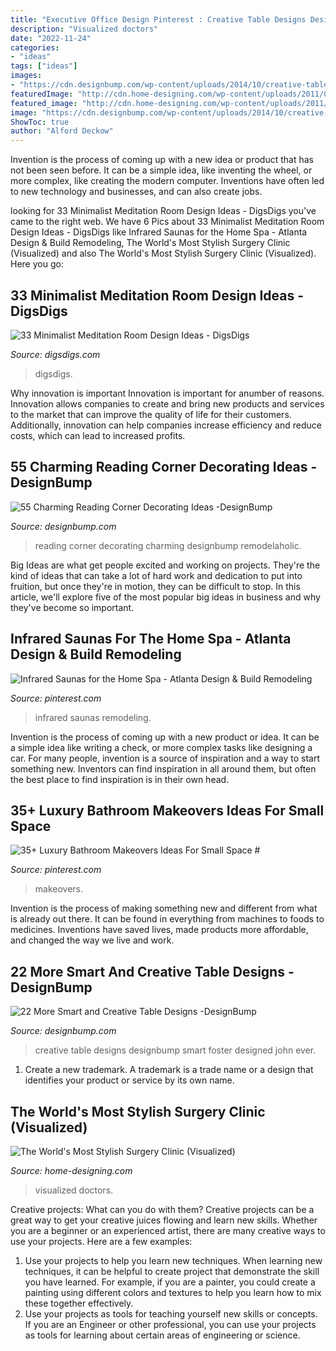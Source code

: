 ```yaml
---
title: "Executive Office Design Pinterest : Creative Table Designs Designbump Smart Foster Designed John Ever"
description: "Visualized doctors"
date: "2022-11-24"
categories:
- "ideas"
tags: ["ideas"]
images:
- "https://cdn.designbump.com/wp-content/uploads/2014/10/creative-table-design-2.jpg"
featuredImage: "http://cdn.home-designing.com/wp-content/uploads/2011/04/luxury-ward-interior.jpg"
featured_image: "http://cdn.home-designing.com/wp-content/uploads/2011/04/luxury-ward-interior.jpg"
image: "https://cdn.designbump.com/wp-content/uploads/2014/10/creative-table-design-2.jpg"
ShowToc: true
author: "Alford Deckow"
---
```



Invention is the process of coming up with a new idea or product that has not been seen before. It can be a simple idea, like inventing the wheel, or more complex, like creating the modern computer. Inventions have often led to new technology and businesses, and can also create jobs.

	

		
looking for 33 Minimalist Meditation Room Design Ideas - DigsDigs you've came to the right web. We have 6 Pics about 33 Minimalist Meditation Room Design Ideas - DigsDigs like Infrared Saunas for the Home Spa - Atlanta Design &amp; Build Remodeling, The World&#039;s Most Stylish Surgery Clinic (Visualized) and also The World&#039;s Most Stylish Surgery Clinic (Visualized). Here you go:
		
    
## 33 Minimalist Meditation Room Design Ideas - DigsDigs

<img loading=lazy src="https://www.digsdigs.com/photos/minimalist-meditation-room-design-ideas-19.jpg" onerror="this.onerror=null;this.src='https://tse2.mm.bing.net/th?id=OIP.VE6M-Woq8MgbMSOu9oPZEwAAAA&amp;pid=15.1';" alt="33 Minimalist Meditation Room Design Ideas - DigsDigs">

_Source: digsdigs.com_

>digsdigs. 

	

Why innovation is important
Innovation is important for anumber of reasons. Innovation allows companies to create and bring new products and services to the market that can improve the quality of life for their customers. Additionally, innovation can help companies increase efficiency and reduce costs, which can lead to increased profits.

    
## 55 Charming Reading Corner Decorating Ideas -DesignBump

<img loading=lazy src="https://cdn.designbump.com/wp-content/uploads/2015/11/reading-corner-nook45.jpg" onerror="this.onerror=null;this.src='https://tse1.mm.bing.net/th?id=OIP.E-quunZzSmG357RbUGABigHaJ9&amp;pid=15.1';" alt="55 Charming Reading Corner Decorating Ideas -DesignBump">

_Source: designbump.com_

>reading corner decorating charming designbump remodelaholic. 

	

Big Ideas are what get people excited and working on projects. They're the kind of ideas that can take a lot of hard work and dedication to put into fruition, but once they're in motion, they can be difficult to stop. In this article, we'll explore five of the most popular big ideas in business and why they've become so important.

    
## Infrared Saunas For The Home Spa - Atlanta Design &amp; Build Remodeling

<img loading=lazy src="https://i.pinimg.com/736x/cf/a8/24/cfa82415b4d0d6f7a0fddfbfc9d85e45.jpg" onerror="this.onerror=null;this.src='https://tse4.mm.bing.net/th?id=OIP.AwEa3NNpPtvZiHIAVUALpAHaLH&amp;pid=15.1';" alt="Infrared Saunas for the Home Spa - Atlanta Design &amp; Build Remodeling">

_Source: pinterest.com_

>infrared saunas remodeling. 

	

Invention is the process of coming up with a new product or idea. It can be a simple idea like writing a check, or more complex tasks like designing a car. For many people, invention is a source of inspiration and a way to start something new. Inventors can find inspiration in all around them, but often the best place to find inspiration is in their own head.

    
## 35+ Luxury Bathroom Makeovers Ideas For Small Space #

<img loading=lazy src="https://i.pinimg.com/736x/c9/83/5d/c9835d16f8637fbf964ce8f2819550e1.jpg" onerror="this.onerror=null;this.src='https://tse2.mm.bing.net/th?id=OIP.wt_3n1orQLAa7Xd2oQBtQQHaLJ&amp;pid=15.1';" alt="35+ Luxury Bathroom Makeovers Ideas For Small Space #">

_Source: pinterest.com_

>makeovers. 

	

Invention is the process of making something new and different from what is already out there. It can be found in everything from machines to foods to medicines. Inventions have saved lives, made products more affordable, and changed the way we live and work.

    
## 22 More Smart And Creative Table Designs -DesignBump

<img loading=lazy src="https://cdn.designbump.com/wp-content/uploads/2014/10/creative-table-design-2.jpg" onerror="this.onerror=null;this.src='https://tse4.mm.bing.net/th?id=OIP.qRr5WX4LR-uHysC6_05bZQHaFJ&amp;pid=15.1';" alt="22 More Smart and Creative Table Designs -DesignBump">

_Source: designbump.com_

>creative table designs designbump smart foster designed john ever. 

	

1. Create a new trademark. A trademark is a trade name or a design that identifies your product or service by its own name.

    
## The World&#039;s Most Stylish Surgery Clinic (Visualized)

<img loading=lazy src="http://cdn.home-designing.com/wp-content/uploads/2011/04/luxury-ward-interior.jpg" onerror="this.onerror=null;this.src='https://tse2.mm.bing.net/th?id=OIP.9PwCPI9qyGIFHWJLEFwoGgHaFj&amp;pid=15.1';" alt="The World&#039;s Most Stylish Surgery Clinic (Visualized)">

_Source: home-designing.com_

>visualized doctors. 

	

Creative projects: What can you do with them?
Creative projects can be a great way to get your creative juices flowing and learn new skills. Whether you are a beginner or an experienced artist, there are many creative ways to use your projects. Here are a few examples: 
1. Use your projects to help you learn new techniques. When learning new techniques, it can be helpful to create project that demonstrate the skill you have learned. For example, if you are a painter, you could create a painting using different colors and textures to help you learn how to mix these together effectively. 
2. Use your projects as tools for teaching yourself new skills or concepts. If you are an Engineer or other professional, you can use your projects as tools for learning about certain areas of engineering or science.

